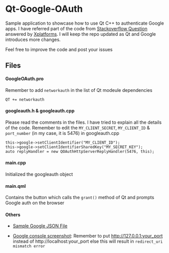 # Qt-Google-OAuth

Sample application to showcase how to use Qt C++ to authenticate Google apps. I have referred part of the code from [Stackoverflow Question](https://stackoverflow.com/questions/48453550/how-to-create-a-login-page-using-qt-oauth) answered by [Xplatforms](https://stackoverflow.com/users/1047746/xplatforms). I will keep the repo updated as Qt and Google introduces more changes.

Feel free to improve the code and post your issues

## Files

#### GoogleOAuth.pro

Remember to add `networkauth` in the list of Qt modeule dependencies
```
QT += networkauth
```

#### googleauth.h & googleauth.cpp

Please read the comments in the files. I have tried to explain all the details of the code.
Remember to edit the `MY_CLIENT_SECRET`, `MY_CLIENT_ID` & `port_number` (in my case, it is 5476) in googleauth.cpp

```
this->google->setClientIdentifier("MY_CLIENT_ID");
this->google->setClientIdentifierSharedKey("MY_SECRET_KEY");
auto replyHandler = new QOAuthHttpServerReplyHandler(5476, this);
```

#### main.cpp

Initialized the googleauth object

#### main.qml

Contains the button which calls the `grant()` method of Qt and prompts Google auth on the browser

#### Others

-   [Sample Google JSON File](client_secret_452291785459-1ldhc2q2ahqfl7sv0mh1veuov740bj5f.apps.googleusercontent.com.json)

-   [Google console screenshot](GoogleConsole.png): Remember to put http://127.0.0.1:your_port instead of http://localhost:your_port else this will result in `redirect_uri mismatch error`

